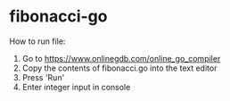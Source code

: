 # fibonacci-go

How to run file:

1. Go to https://www.onlinegdb.com/online_go_compiler
2. Copy the contents of fibonacci.go into the text editor
3. Press 'Run'
4. Enter integer input in console
